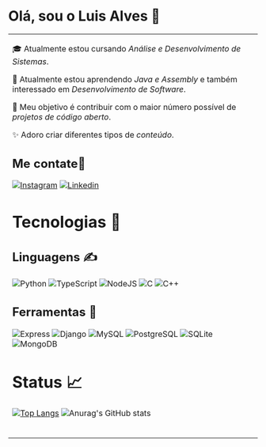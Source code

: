 # Olá, sou o Luis Alves 👋
<table> 
<td valign="center"> 
  
  🎓 Atualmente estou cursando *Análise e Desenvolvimento de Sistemas*.

  🌱 Atualmente estou aprendendo *Java e Assembly*  e também interessado em *Desenvolvimento de Software*.

  🎯 Meu objetivo é contribuir com o maior número possível de *projetos de código aberto*.

  ✨ Adoro criar diferentes tipos de *conteúdo*. 
    

## Me contate📲

[![Instagram](https://img.shields.io/badge/Instagram-E4405F?style=for-the-badge&logo=instagram&logoColor=white)](#)
[![Linkedin](https://img.shields.io/badge/LinkedIn-0077B5?style=for-the-badge&logo=linkedin&logoColor=white)](https://www.linkedin.com/in/luis-alves-8380b8268/)<br/>

# Tecnologias 🚀

## Linguagens ✍️

<div style="display: initial_block">
<img alt="Python" src="https://img.shields.io/badge/Python-3776AB?style=for-the-badge&logo=python&logoColor=white"/>
<img alt="TypeScript" src="https://img.shields.io/badge/TypeScript-007ACC?style=for-the-badge&logo=typescript&logoColor=white"/>
<img alt="NodeJS" src="https://img.shields.io/badge/TypeScript-007ACC?style=for-the-badge&logo=typescript&logoColor=white"/>
<img alt="C" src="https://img.shields.io/badge/C-00599C?style=for-the-badge&logo=c&logoColor=white"/>
<img alt="C++" src="https://img.shields.io/badge/C%2B%2B-00599C?style=for-the-badge&logo=c%2B%2B&logoColor=white"/>


<br/>


## Ferramentas 🔧

<img alt="Express" src="https://img.shields.io/badge/Express.js-404D59?style=for-the-badge"/>
<img alt="Django" src="https://img.shields.io/badge/Django-092E20?style=for-the-badge&logo=django&logoColor=white"/>
<img alt="MySQL" src="https://img.shields.io/badge/MySQL-00000F?style=for-the-badge&logo=mysql&logoColor=white"/>
<img alt="PostgreSQL" src="https://img.shields.io/badge/PostgreSQL-316192?style=for-the-badge&logo=postgresql&logoColor=white"/>
<img alt="SQLite" src="https://img.shields.io/badge/SQLite-07405E?style=for-the-badge&logo=sqlite&logoColor=white"/>
<img alt="MongoDB" src="https://img.shields.io/badge/MongoDB-4EA94B?style=for-the-badge&logo=mongodb&logoColor=white"/>


<br/>

# Status 📈

[![Top Langs](https://github-readme-stats.vercel.app/api/top-langs/?username=AlvesLuis0&layout=compact)](https://github.com/anuraghazra/github-readme-stats)
![Anurag's GitHub stats](https://github-readme-stats.vercel.app/api?username=AlvesLuis0&show_icons=true&theme=radical)


<br/>
</td>
</table>